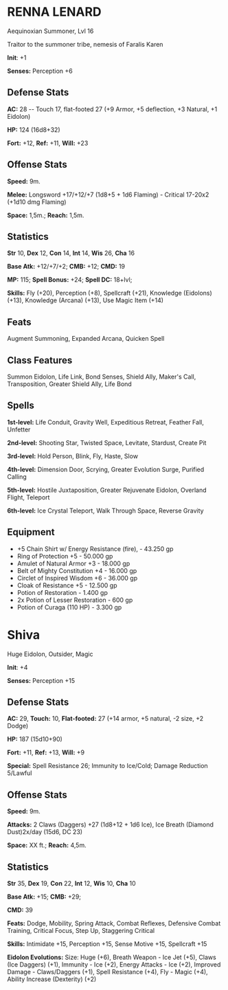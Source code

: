 
# RENNA LENARD

Aequinoxian Summoner, Lvl 16

Traitor to the summoner tribe, nemesis of Faralis Karen

**Init**: +1

**Senses:** Perception +6 

## Defense Stats 
**AC:** 28 -- Touch 17, flat-footed 27 (+9 Armor, +5 deflection, +3 Natural, +1 Eidolon)

**HP:** 124 (16d8+32)

**Fort:** +12, **Ref:** +11, **Will:** +23
 
## Offense Stats
 
**Speed:** 9m.

**Melee:** Longsword +17/+12/+7 (1d8+5 + 1d6 Flaming) - Critical 17-20x2 (+1d10 dmg Flaming)

**Space:** 1,5m.; **Reach:** 1,5m.
 
## Statistics
 
**Str** 10, **Dex** 12, **Con** 14, **Int** 14, **Wis** 26, **Cha** 16

**Base Atk:** +12/+7/+2; **CMB:** +12; **CMD:** 19

**MP:** 115; **Spell Bonus:** +24; **Spell DC:** 18+lvl;
 
 **Skills:** Fly (+20), Perception (+8), Spellcraft (+21), Knowledge (Eidolons) (+13), Knowledge (Arcana) (+13), Use Magic Item (+14)
 
## Feats

Augment Summoning, Expanded Arcana, Quicken Spell 

## Class Features 
Summon Eidolon, Life Link, Bond Senses, Shield Ally, Maker's Call, Transposition, Greater Shield Ally, Life Bond

## Spells

**1st-level:** Life Conduit,
Gravity Well, Expeditious Retreat, Feather Fall, Unfetter

**2nd-level:** Shooting Star, Twisted Space, Levitate, Stardust,
Create Pit

 **3rd-level:** Hold Person, Blink, Fly,
Haste, Slow

 **4th-level:** Dimension Door, Scrying,
Greater Evolution Surge, Purified Calling

**5th-level:** Hostile Juxtaposition, Greater Rejuvenate Eidolon,
Overland Flight, Teleport

 **6th-level:** Ice Crystal
Teleport, Walk Through Space, Reverse Gravity

## Equipment

- +5 Chain Shirt w/ Energy Resistance (fire), - 43.250 gp 
- Ring of Protection +5 - 50.000 gp 
- Amulet of Natural Armor +3 - 18.000 gp 
- Belt of Mighty Constitution +4 - 16.000 gp 
- Circlet of Inspired Wisdom +6 - 36.000 gp 
- Cloak of Resistance +5 - 12.500 gp
- Potion of Restoration - 1.400 gp
- 2x Potion of Lesser Restoration - 600 gp
- Potion of Curaga (110 HP) - 3.300 gp

# Shiva

Huge Eidolon, Outsider, Magic

**Init**: +4

**Senses:** Perception +15 

## Defense Stats

**AC:** 29, **Touch:** 10, **Flat-footed:** 27 (+14 armor, +5 natural, -2 size, +2 Dodge)
 
**HP:** 187 (15d10+90)

**Fort:** +11, **Ref:** +13, **Will:** +9

**Special:** Spell Resistance 26; Immunity to Ice/Cold; Damage Reduction 5/Lawful 

## Offense Stats

**Speed:** 9m.

**Attacks:** 2 Claws (Daggers) +27 (1d8+12 + 1d6 Ice), Ice Breath (Diamond Dust)2x/day (15d6, DC 23)

**Space:** XX ft.; **Reach:** 4,5m. 

## Statistics

**Str** 35, **Dex** 19, **Con** 22, **Int** 12, **Wis** 10, **Cha** 10
 
**Base Atk:** +15; **CMB:** +29;

**CMD:** 39

**Feats:** Dodge, Mobility, Spring
Attack, Combat Reflexes, Defensive Combat Training, Critical Focus, Step
Up, Staggering Critical

**Skills:** Intimidate +15,
Perception +15, Sense Motive +15, Spellcraft +15

**Eidolon Evolutions:** Size: Huge (+6), Breath Weapon - Ice Jet (+5), Claws (Ice Daggers) (+1), Immunity - Ice (+2), Energy Attacks - Ice (+2), Improved Damage - Claws/Daggers (+1), Spell Resistance (+4), Fly - Magic (+4), Ability Increase (Dexterity) (+2)
